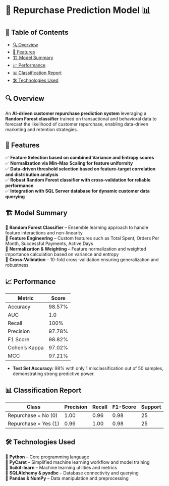# 🔄 Repurchase Prediction Model 📊

## 📖 Table of Contents  
- [🔍 Overview](#-overview)  
- [🚀 Features](#-features)  
- [🏗 Model Summary](#-model-summary)  
- [📈 Performance](#-performance)  
- [📊 Classification Report](#-classification-report)  
- [🛠 Technologies Used](#-technologies-used)  

## 🔍 Overview  
An **AI-driven customer repurchase prediction system** leveraging a **Random Forest classifier** trained on transactional and behavioral data to forecast the likelihood of customer repurchase, enabling data-driven marketing and retention strategies.

## 🚀 Features  
✅ **Feature Selection based on combined Variance and Entropy scores**  
✅ **Normalization via Min-Max Scaling for feature uniformity**  
✅ **Data-driven threshold selection based on feature-target correlation and distribution analysis**  
✅ **Robust Random Forest classifier with cross-validation for reliable performance**  
✅ **Integration with SQL Server database for dynamic customer data querying**  

## 🏗 Model Summary  
🔹 **Random Forest Classifier** – Ensemble learning approach to handle feature interactions and non-linearity  
🔹 **Feature Engineering** – Custom features such as Total Spent, Orders Per Month, Successful Payments, Active Days  
🔹 **Normalization & Weighting** – Feature normalization and weighted importance calculation based on variance and entropy  
🔹 **Cross-Validation** – 10-fold cross-validation ensuring generalization and robustness  

## 📈 Performance  
| Metric       | Score     |  
|--------------|-----------|  
| Accuracy     | 98.57%    |  
| AUC          | 1.0       |  
| Recall       | 100%      |  
| Precision    | 97.78%    |  
| F1 Score     | 98.82%    |  
| Cohen’s Kappa| 97.02%    |  
| MCC          | 97.21%    |  

- **Test Set Accuracy:** 98% with only 1 misclassification out of 50 samples, demonstrating strong predictive power.

## 📊 Classification Report  
| Class               | Precision | Recall | F1-Score | Support |  
|---------------------|-----------|--------|----------|---------|  
| Repurchase = No (0)  | 1.00      | 0.96   | 0.98     | 25      |  
| Repurchase = Yes (1) | 0.96      | 1.00   | 0.98     | 25      |  

## 🛠 Technologies Used  
🔹 **Python** – Core programming language  
🔹 **PyCaret** – Simplified machine learning workflow and model training  
🔹 **Scikit-learn** – Machine learning utilities and metrics  
🔹 **SQLAlchemy & pyodbc** – Database connectivity and querying  
🔹 **Pandas & NumPy** – Data manipulation and preprocessing  
